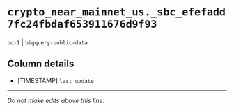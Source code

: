 # `crypto_near_mainnet_us._sbc_efefadd7fc24fbdaf653911676d9f93`
`bq-1` | `bigquery-public-data`

## Column details
* [TIMESTAMP] `last_update`

-------------------------------------------------------------------------------
*Do not make edits above this line.*
